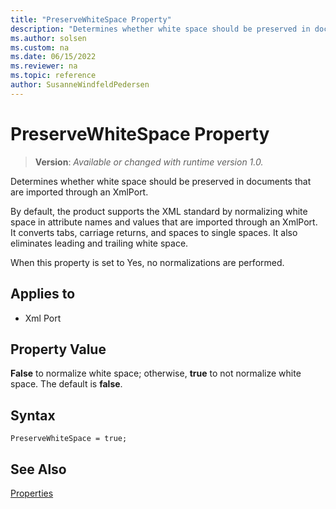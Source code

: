 ```yaml
---
title: "PreserveWhiteSpace Property"
description: "Determines whether white space should be preserved in documents that are imported through an XmlPort."
ms.author: solsen
ms.custom: na
ms.date: 06/15/2022
ms.reviewer: na
ms.topic: reference
author: SusanneWindfeldPedersen
---
```

[//]: # (START>DO_NOT_EDIT)
[//]: # (IMPORTANT:Do not edit any of the content between here and the END>DO_NOT_EDIT.)
[//]: # (Any modifications should be made in the .xml files in the ModernDev repo.)
# PreserveWhiteSpace Property
> **Version**: _Available or changed with runtime version 1.0._

Determines whether white space should be preserved in documents that are imported through an XmlPort.

By default, the product supports the XML standard by normalizing white space in attribute names and values that are imported through an XmlPort. It converts tabs, carriage returns, and spaces to single spaces. It also eliminates leading and trailing white space.

When this property is set to Yes, no normalizations are performed.

## Applies to
-   Xml Port

[//]: # (IMPORTANT: END>DO_NOT_EDIT)


## Property Value  

**False** to normalize white space; otherwise, **true** to not normalize white space. The default is **false**.  

## Syntax

```AL
PreserveWhiteSpace = true;
```
 
## See Also  

[Properties](devenv-properties.md)